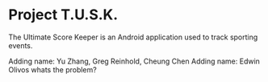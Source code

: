Project T.U.S.K.
================

The Ultimate Score Keeper is an Android application used to track sporting events.

Adding name: Yu Zhang, Greg Reinhold, Cheung Chen
Adding name: Edwin Olivos
whats the problem?
